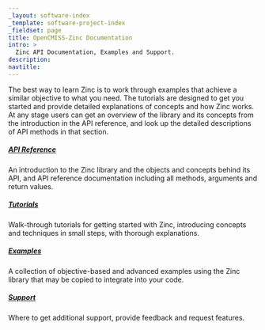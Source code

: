 ```yaml
---
_layout: software-index
_template: software-project-index
_fieldset: page
title: OpenCMISS-Zinc Documentation
intro: >
  Zinc API Documentation, Examples and Support.
description: 
navtitle: 
---
```

<p>The best way to learn Zinc is to work through examples that achieve a similar objective to what you need. The tutorials are designed to get you started and provide detailed explanations of concepts and how Zinc works. At any stage users can get an overview of the library and its concepts from the introduction in the API reference, and look up the detailed descriptions of API methods in that section.
</p>
<div class="one-fourth">
<h5><a href="documentation/api-reference">API Reference</a></h5>
<p>An introduction to the Zinc library and the objects and concepts behind its API, and API reference documentation including all methods, arguments and return values.</p>
</div><!-- end .one-fourth -->
<div class="one-fourth">
<h5><a href="documentation/tutorials/index">Tutorials</a></h5>
<p>Walk-through tutorials for getting started with Zinc, introducing concepts and techniques in small steps, with thorough explanations.</p>
</div><!-- end .one-fourth -->
<div class="one-fourth">
<h5><a href="documentation/examples">Examples</a></h5>
<p>A collection of objective-based and advanced examples using the Zinc library that may be copied to integrate into your code.</p>
</div><!-- end .one-fourth -->
<div class="one-fourth last">
<h5><a href="documentation/support">Support</a></h5>
<p>Where to get additional support, provide feedback and request features.</p>
</div><!-- end .one-fourth last -->
